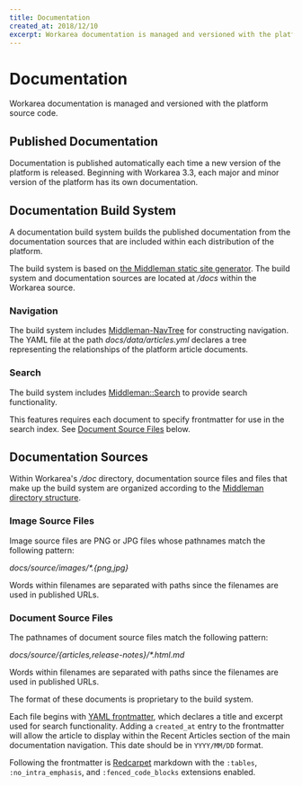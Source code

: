 ```yaml
---
title: Documentation
created_at: 2018/12/10
excerpt: Workarea documentation is managed and versioned with the platform source code
---
```


# Documentation

Workarea documentation is managed and versioned with the platform source code.

## Published Documentation

Documentation is published automatically each time a new version of the platform is released. Beginning with Workarea 3.3, each major and minor version of the platform has its own documentation.

## Documentation Build System

A documentation build system builds the published documentation from the documentation sources that are included within each distribution of the platform.

The build system is based on [the Middleman static site generator](https://middlemanapp.com). The build system and documentation sources are located at _/docs_ within the Workarea source.

### Navigation

The build system includes [Middleman-NavTree](https://github.com/bryanbraun/middleman-navtree) for constructing navigation. The YAML file at the path _docs/data/articles.yml_ declares a tree representing the relationships of the platform article documents.

### Search

The build system includes [Middleman::Search](https://github.com/manastech/middleman-search) to provide search functionality.

This features requires each document to specify frontmatter for use in the search index. See [Document Source Files](#document-source-files) below.

## Documentation Sources

Within Workarea's _/doc_ directory, documentation source files and files that make up the build system are organized according to the [Middleman directory structure](https://middlemanapp.com/basics/directory-structure/).

### Image Source Files

Image source files are PNG or JPG files whose pathnames match the following pattern:

_docs/source/images/\*.{png,jpg}_

Words within filenames are separated with paths since the filenames are used in published URLs.

### Document Source Files

The pathnames of document source files match the following pattern:

_docs/source/{articles,release-notes}/\*.html.md_

Words within filenames are separated with paths since the filenames are used in published URLs.

The format of these documents is proprietary to the build system.

Each file begins with [YAML frontmatter](https://middlemanapp.com/basics/frontmatter/#yaml-frontmatter), which declares a title and excerpt used for search functionality. Adding a `created_at` entry to the frontmatter will allow the article to display within the Recent Articles section of the main documentation navigation. This date should be in `YYYY/MM/DD` format. 

Following the frontmatter is [Redcarpet](https://github.com/vmg/redcarpet) markdown with the `:tables`, `:no_intra_emphasis`, and `:fenced_code_blocks` extensions enabled.
